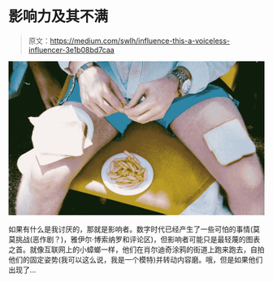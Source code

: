 # 影响力及其不满

> 原文：<https://medium.com/swlh/influence-this-a-voiceless-influencer-3e1b08bd7caa>

![](img/d6578982bf3b9fd60103769c56a068b6.png)

如果有什么是我讨厌的，那就是影响者。数字时代已经产生了一些可怕的事情(莫莫挑战(恶作剧？)，雅伊尔·博索纳罗和评论区)，但影响者可能只是最轻蔑的图表之首。就像互联网上的小蟑螂一样，他们在肖尔迪奇涂鸦的街道上跑来跑去，自拍他们的固定姿势(我可以这么说，我是一个模特)并转动内容磨。哦，但是如果他们出现了…